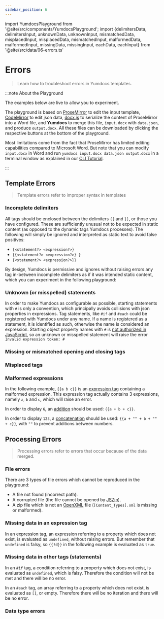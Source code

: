 ```yaml
---
sidebar_position: 6
---
```


import YumdocsPlayground from '@site/src/components/YumdocsPlayground';
import {delimitersData, delimitersInput, unknownData, unknownInput, mismatchedData, misplacedInput, misplacedData, mismatchedInput, malformedData, malformedInput, missingData, missingInput, eachData, eachInput} from '@site/src/data/06-errors.ts'

# Errors

> Learn how to troubleshoot errors in Yumdocs templates.

:::note About the Playground

The examples below are live to allow you to experiment.

The playground is based on [ProseMirror](https://prosemirror.net/) to edit the input template,
[CodeMirror](https://codemirror.net/) to edit json data,
[docx.js](https://docx.js.org/) to serialize the content of ProseMirror into a Word file,
and **Yumdocs** to merge this file, `input.docx` with `data.json`, and produce `output.docx`.
All these files can be downloaded by clicking the respective buttons at the bottom of the playground.

Most limitations come from the fact that ProseMirror has limited editing capabilities compared to Microsoft Word.
But note that you can modify `input.docx` in Word and run `yumdocs input.docx data.json output.docx` in a terminal window as explained in our [CLI Tutorial](../tutorials/04-cli-tutorial.md).

:::

## Template Errors

> Template errors refer to improper syntax in templates

### Incomplete delimiters

All tags should be enclosed between the delimiters `{{` and `}}`, or those you have configured.
These are sufficiently unusual not to be expected in static content (as opposed to the dynamic tags Yumdocs processes).
The following will simply be ignored and interpreted as static text to avoid false positives:

- `{<statement?> <expression?>}`
- `{{<statement?> <expression?>} }`
- `{<statement?> <expression?>}}`

By design, Yumdocs is permissive and ignores without raising errors any tag in-between incomplete delimiters
as if it was intended static content, which you can experiment in the following playground:

<YumdocsPlayground data={delimitersData} input={delimitersInput} height="136px"></YumdocsPlayground>

### Unknown (or misspelled) statements

In order to make Yumdocs as configurable as possible, starting statements with `#` is only a convention,
which principally avoids collisions with json properties in expressions.
Tag statements, like `#if` and `#each` could be registered with Yumdocs under any name.
If a name is registered as a statement, it is identified as such, otherwise the name is considered an expression.
Starting object property names with `#` is
[not authorized in JavaScript](https://www.tutorialspoint.com/What-characters-are-valid-for-JavaScript-variable-names),
so an unknown or misspelled statement will raise the error `Invalid expression token: #`

<YumdocsPlayground data={unknownData} input={unknownInput} height="136px"></YumdocsPlayground>

### Missing or mismatched opening and closing tags

<YumdocsPlayground data={mismatchedData} input={mismatchedInput} height="136px"></YumdocsPlayground>

### Misplaced tags

<YumdocsPlayground data={misplacedData} input={misplacedInput} height="136px"></YumdocsPlayground>

### Malformed expressions

In the following example, `{{a b c}}` is an [expression tag](./03-expression-tag.md) containing a malformed expression.
This expression tag actually contains 3 expressions, namely `a`, `b` and `c`, which will raise an error.

In order to display `6`, an [addition](./01-expressions.md#calculations) should be used: `{{a + b + c}}`.

In order to display `123`, a [concatenation](./01-expressions.md#concatenation) should be used: `{{a + "" + b + "" + c}}`,
with `""` to prevent additions between numbers.

<YumdocsPlayground data={malformedData} input={malformedInput} height="136px"></YumdocsPlayground>

## Processing Errors

> Processing errors refer to errors that occur because of the data merged.

### File errors

There are 3 types of file errors which cannot be reproduced in the playground:

- A file not found (incorrect path).
- A corrupted file (the file cannot be opened by [JSZip](https://stuk.github.io/jszip/)).
- A zip file which is not an [OpenXML](http://officeopenxml.com/anatomyofOOXML.php) file (`[Content_Types].xml` is missing or malformed).

### Missing data in an expression tag

In an expression tag, an expression referring to a property which does not exist, is evaluated as `undefined`, without raising errors.
But remember that `undefined` is falsy, so `{{!d}}` in the following example is evaluated as `true`.

<YumdocsPlayground data={missingData} input={missingInput} height="136px"></YumdocsPlayground>

### Missing data in other tags (statements)

In an `#if` tag, a condition referring to a property which does not exist, is evaluated as `undefined`, which is falsy.
Therefore the condition will not be met and there will be no error.

In an `#each` tag, an array referring to a property which does not exist, is evaluated as `[]`, or empty.
Therefore there will be no iteration and there will be no error.

<YumdocsPlayground data={eachData} input={eachInput} height="136px"></YumdocsPlayground>

### Data type errors